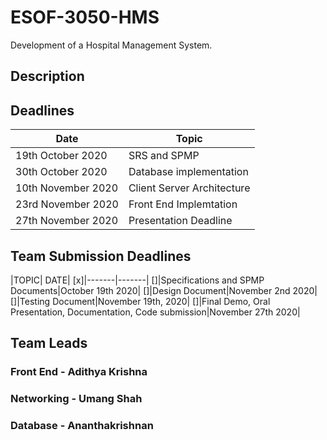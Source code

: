 # ESOF-3050-HMS
Development of a Hospital Management System.

## Description


## Deadlines
|Date| Topic|
|------|-------|
|19th October 2020 | SRS and SPMP|
|30th October 2020 | Database implementation|
|10th November 2020 | Client Server Architecture|
|23rd November 2020 | Front End Implemtation|
|27th November 2020 | Presentation Deadline|

## Team Submission Deadlines
|TOPIC| DATE|
[x]|-------|-------|
[]|Specifications and SPMP Documents|October 19th 2020|
[]|Design Document|November 2nd 2020|
[]|Testing Document|November 19th, 2020|
[]|Final Demo, Oral Presentation, Documentation, Code submission|November 27th 2020|

## Team Leads
### Front End - Adithya Krishna
### Networking - Umang Shah
### Database - Ananthakrishnan
